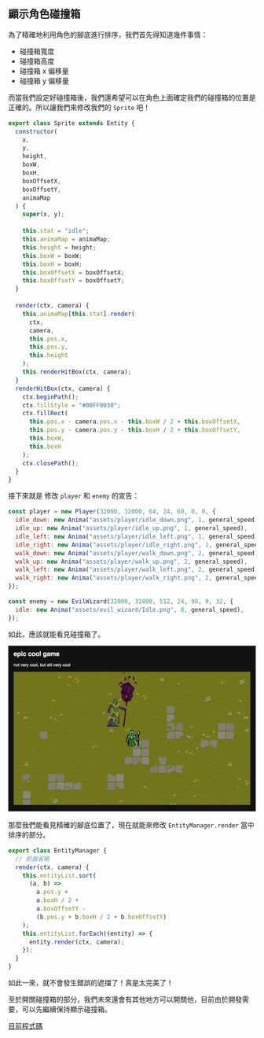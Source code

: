
## 顯示角色碰撞箱

為了精確地利用角色的腳底進行排序，我們首先得知道幾件事情：

- 碰撞箱寬度
- 碰撞箱高度
- 碰撞箱 x 偏移量
- 碰撞箱 y 偏移量

而當我們設定好碰撞箱後，我們還希望可以在角色上面確定我們的碰撞箱的位置是正確的。所以讓我們來修改我們的 `Sprite` 吧！

```js
export class Sprite extends Entity {
  constructor(
    x,
    y,
    height,
    boxW,
    boxH,
    boxOffsetX,
    boxOffsetY,
    animaMap
  ) {
    super(x, y);

    this.stat = "idle";
    this.animaMap = animaMap;
    this.height = height;
    this.boxW = boxW;
    this.boxH = boxH;
    this.boxOffsetX = boxOffsetX;
    this.boxOffsetY = boxOffsetY;
  }

  render(ctx, camera) {
    this.animaMap[this.stat].render(
      ctx,
      camera,
      this.pos.x,
      this.pos.y,
      this.height
    );
    this.renderHitBox(ctx, camera);
  }
  renderHitBox(ctx, camera) {
    ctx.beginPath();
    ctx.fillStyle = "#00FF0030";
    ctx.fillRect(
      this.pos.x - camera.pos.x - this.boxW / 2 + this.boxOffsetX,
      this.pos.y - camera.pos.y - this.boxH / 2 + this.boxOffsetY,
      this.boxW,
      this.boxH
    );
    ctx.closePath();
  }
}
```

接下來就是 修改 `player` 和 `enemy` 的宣告：

```js
const player = new Player(32000, 32000, 64, 24, 60, 0, 0, {
  idle_down: new Anima("assets/player/idle_down.png", 1, general_speed),
  idle_up: new Anima("assets/player/idle_up.png", 1, general_speed),
  idle_left: new Anima("assets/player/idle_left.png", 1, general_speed),
  idle_right: new Anima("assets/player/idle_right.png", 1, general_speed),
  walk_down: new Anima("assets/player/walk_down.png", 2, general_speed),
  walk_up: new Anima("assets/player/walk_up.png", 2, general_speed),
  walk_left: new Anima("assets/player/walk_left.png", 2, general_speed),
  walk_right: new Anima("assets/player/walk_right.png", 2, general_speed),
});
```

```js
const enemy = new EvilWizard(32000, 31800, 512, 24, 96, 0, 32, {
  idle: new Anima("assets/evil_wizard/Idle.png", 8, general_speed),
});
```

如此，應該就能看見碰撞箱了。

![display hitbox](/pictures/display_hitbox.png)

那麼我們能看見精確的腳底位置了，現在就能來修改 `EntityManager.render` 當中排序的部分。

```js
export class EntityManager {
  // 前面省略
  render(ctx, camera) {
    this.entityList.sort(
      (a, b) =>
        a.pos.y +
        a.boxH / 2 +
        a.boxOffsetY -
        (b.pos.y + b.boxH / 2 + b.boxOffsetY)
    );
    this.entityList.forEach((entity) => {
      entity.render(ctx, camera);
    });
  }
}
```

如此一來，就不會發生錯誤的遮擋了！真是太完美了！

至於開關碰撞箱的部分，我們未來還會有其他地方可以開關他，目前由於開發需要，可以先繼續保持顯示碰撞箱。

[目前程式碼](https://github.com/coding-impact/coding-impact.github.io/blob/main/saves/display_hitbox)
